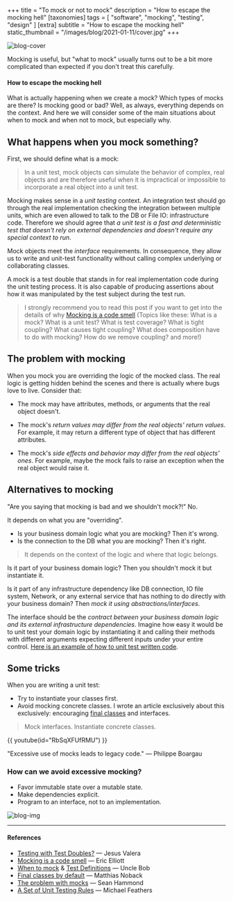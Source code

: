 +++
title = "To mock or not to mock"
description = "How to escape the mocking hell"
[taxonomies]
tags = [ "software", "mocking", "testing", "design" ]
[extra]
subtitle = "How to escape the mocking hell"
static_thumbnail = "/images/blog/2021-01-11/cover.jpg"
+++

![blog-cover](/images/blog/2021-01-11/cover.jpg)

Mocking is useful, but "what to mock" usually turns out to be a bit more complicated than expected if you don't treat this carefully. 

<!-- more -->

#### How to escape the mocking hell

What is actually happening when we create a mock? Which types of mocks are there? Is mocking good or bad? Well, as always, everything depends on the context. And here we will consider some of the main situations about when to mock and when not to mock, but especially why.

## What happens when you mock something?

First, we should define what is a mock:

> In a unit test, mock objects can simulate the behavior of complex, real objects and are therefore useful when it is impractical or impossible to incorporate a real object into a unit test.

Mocking makes sense in a *unit testing* context. An integration test should go through the real implementation checking the integration between multiple units, which are even allowed to talk to the DB or File IO: infrastructure code. Therefore we should agree that *a unit test is a fast and deterministic test that doesn't rely on external dependencies and doesn't require any special context to run*.

Mock objects meet the *interface* requirements. In consequence, they allow us to write and unit-test functionality without calling complex underlying or collaborating classes.

A mock is a test double that stands in for real implementation code during the unit testing process. It is also capable of producing assertions about how it was manipulated by the test subject during the test run.

> I strongly recommend you to read this post if you want to get into the details of why [Mocking is a code smell](https://medium.com/javascript-scene/mocking-is-a-code-smell-944a70c90a6a) (Topics like these: What is a mock? What is a unit test? What is test coverage? What is tight coupling? What causes tight coupling? What does composition have to do with mocking? How do we remove coupling? and more!)

## The problem with mocking

When you mock you are overriding the logic of the mocked class. The real logic is getting hidden behind the scenes and there is actually where bugs love to live. Consider that:

* The mock may have attributes, methods, or arguments that the real object doesn't.

* The mock's *return values may differ from the real objects' return values*. For example, it may return a different type of object that has different attributes.

* The mock's *side effects and behavior may differ from the real objects' ones*. For example, maybe the mock fails to raise an exception when the real object would raise it.

## Alternatives to mocking

"Are you saying that mocking is bad and we shouldn't mock?!" No.

It depends on what you are "overriding".
* Is your business domain logic what you are mocking? Then it's wrong.
* Is the connection to the DB what you are mocking? Then it's right.

> It depends on the context of the logic and where that logic belongs.

Is it part of your business domain logic? Then you shouldn't mock it but instantiate it.

Is it part of any infrastructure dependency like DB connection, IO file system, Network, or any external service that has nothing to do directly with your business domain? Then *mock it using abstractions/interfaces*.

The interface should be the *contract between your business domain logic and its external infrastructure dependencies*. Imagine how easy it would be to unit test your domain logic by instantiating it and calling their methods with different arguments expecting different inputs under your entire control. [Here is an example of how to unit test written code](https://medium.com/swlh/unit-testing-effectively-4d1cabc77722).

## Some tricks

When you are writing a unit test:

* Try to instantiate your classes first.
* Avoid mocking concrete classes. I wrote an article exclusively about this exclusively: encouraging [final classes](https://medium.com/swlh/final-classes-in-php-9174e3e2747e) and interfaces.

> Mock interfaces. Instantiate concrete classes.

{{ youtube(id="RbSqXFUfRMU") }}

"Excessive use of mocks leads to legacy code." — Philippe Boargau

### How can we avoid excessive mocking?

* Favor immutable state over a mutable state.
* Make dependencies explicit.
* Program to an interface, not to an implementation.

![blog-img](/images/blog/2021-01-11/footer.jpg)

---

#### References

- [Testing with Test Doubles?](https://jesusvalerareales.medium.com/testing-with-test-doubles-7c3abb9eb3f2) — Jesus Valera
- [Mocking is a code smell](https://medium.com/javascript-scene/mocking-is-a-code-smell-944a70c90a6a) — Eric Elliott
- [When to mock](https://blog.cleancoder.com/uncle-bob/2014/05/10/WhenToMock.html) & [Test Definitions](https://blog.cleancoder.com/uncle-bob/2017/05/05/TestDefinitions.html) — Uncle Bob 
- [Final classes by default](https://matthiasnoback.nl/2018/09/final-classes-by-default-why/) — Matthias Noback
- [The problem with mocks](https://www.seanh.cc/2017/03/17/the-problem-with-mocks/) — Sean Hammond
- [A Set of Unit Testing Rules](https://www.artima.com/weblogs/viewpost.jsp?thread=126923) — Michael Feathers